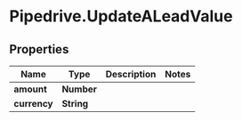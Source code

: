 # Pipedrive.UpdateALeadValue

## Properties

Name | Type | Description | Notes
------------ | ------------- | ------------- | -------------
**amount** | **Number** |  | 
**currency** | **String** |  | 


